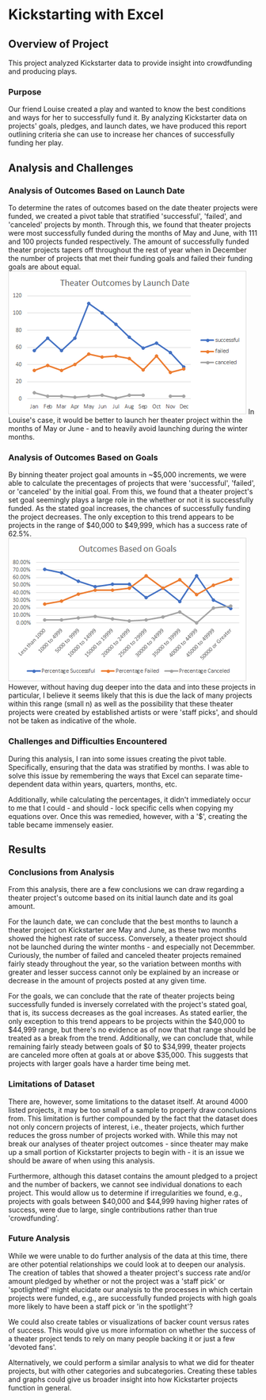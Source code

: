 # Kickstarting with Excel

## Overview of Project
This project analyzed Kickstarter data to provide insight into crowdfunding and producing plays.

### Purpose
Our friend Louise created a play and wanted to know the best conditions and ways for her to successfully fund it. By analyzing Kickstarter data on projects' goals, pledges, and launch dates, we have produced this report outlining criteria she can use to increase her chances of successfully funding her play.

## Analysis and Challenges

### Analysis of Outcomes Based on Launch Date
To determine the rates of outcomes based on the date theater projects were funded, we created a pivot table that stratified 'successful', 'failed', and 'canceled' projects by month. 
Through this, we found that theater projects were most successfully funded during the months of May and June, with 111 and 100 projects funded respectively. The amount of successfully funded theater projects tapers off throughout the rest of year when in December the number of projects that met their funding goals and failed their funding goals are about equal. 
![Theater Outcomes by Launch Date](https://github.com/bromul/kickstarter-analysis/blob/main/Resources/Theater_Outcomes_vs_Launch.png)
In Louise's case, it would be better to launch her theater project within the months of May or June - and to heavily avoid launching during the winter months. 

### Analysis of Outcomes Based on Goals
By binning theater project goal amounts in ~$5,000 increments, we were able to calculate the precentages of projects that were 'successful', 'failed', or 'canceled' by the initial goal. 
From this, we found that a theater project's set goal seemingly plays a large role in the whether or not it is successfully funded. As the stated goal increases, the chances of successfully funding the project decreases. The only exception to this trend appears to be projects in the range of $40,000 to $49,999, which has a success rate of 62.5%. 
![Outcomes Based on Goals](https://github.com/bromul/kickstarter-analysis/blob/main/Resources/Outcomes_vs_Goals.png)
However, without having dug deeper into the data and into these projects in particular, I believe it seems likely that this is due the lack of many projects within this range (small n) as well as the possibility that these theater projects were created by established artists or were 'staff picks', and should not be taken as indicative of the whole. 

### Challenges and Difficulties Encountered
During this analysis, I ran into some issues creating the pivot table. Specifically, ensuring that the data was stratified by months. I was able to solve this issue by remembering the ways that Excel can separate time-dependent data within years, quarters, months, etc. 

Additionally, while calculating the percentages, it didn't immediately occur to me that I could - and should - lock specific cells when copying my equations over. Once this was remedied, however, with a '$', creating the table became immensely easier.

## Results

### Conclusions from Analysis
From this analysis, there are a few conclusions we can draw regarding a theater project's outcome based on its initial launch date and its goal amount.

For the launch date, we can conclude that the best months to launch a theater project on Kickstarter are May and June, as these two months showed the highest rate of success. Conversely, a theater project should not be launched during the winter months - and especially not Decemmber. Curiously, the number of failed and canceled theater projects remained fairly steady throughout the year, so the variation between months with greater and lesser success cannot only be explained by an increase or decrease in the amount of projects posted at any given time.

For the goals, we can conclude that the rate of theater projects being successfully funded is inversely correlated with the project's stated goal, that is, its success decreases as the goal increases. As stated earlier, the only exception to this trend appears to be projects within the $40,000 to $44,999 range, but there's no evidence as of now that that range should be treated as a break from the trend. Additionally, we can conclude that, while remaining fairly steady between goals of $0 to $34,999, theater projects are canceled more often at goals at or above $35,000. This suggests that projects with larger goals have a harder time being met.

### Limitations of Dataset
There are, however, some limitations to the dataset itself. At around 4000 listed projects, it may be too small of a sample to properly draw conclusions from. This limitation is further compounded by the fact that the dataset does not only concern projects of interest, i.e., theater projects, which further reduces the gross number of projects worked with. While this may not break our analyses of theater project outcomes - since theater may make up a small portion of Kickstarter projects to begin with - it is an issue we should be aware of when using this analysis. 

Furthermore, although this dataset contains the amount pledged to a project and the number of backers, we cannot see individual donations to each project. This would allow us to determine if irregularities we found, e.g., projects with goals between $40,000 and $44,999 having higher rates of success, were due to large, single contributions rather than true 'crowdfunding'. 

### Future Analysis
While we were unable to do further analysis of the data at this time, there are other potential relationships we could look at to deepen our analysis. The creation of tables that showed a theater project's success rate and/or amount pledged by whether or not the project was a 'staff pick' or 'spotlighted' might elucidate our analysis to the processes in which certain projects were funded, e.g., are successfully funded projects with high goals more likely to have been a staff pick or 'in the spotlight'?

We could also create tables or visualizations of backer count versus rates of success. This would give us more information on whether the success of a theater project tends to rely on many people backing it or just a few 'devoted fans'. 

Alternatively, we could perform a similar analysis to what we did for theater projects, but with other categories and subcategories. Creating these tables and graphs could give us broader insight into how Kickstarter projects function in general. 



